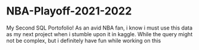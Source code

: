 # NBA-Playoff-2021-2022
My Second SQL Portofolio! As an avid NBA fan, i know i must use this data as my next project when i stumble upon it in kaggle. While the query might not be complex, but i definitely have fun while working on this

